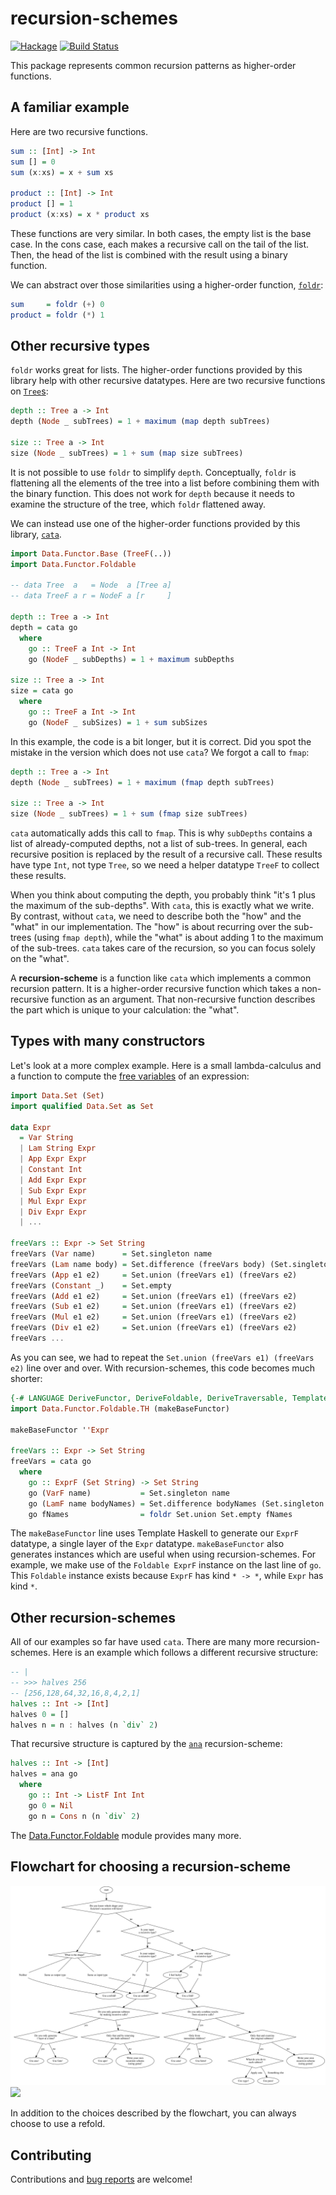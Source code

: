 # recursion-schemes

[![Hackage](https://img.shields.io/hackage/v/recursion-schemes.svg)](https://hackage.haskell.org/package/recursion-schemes) [![Build Status](https://github.com/ekmett/recursion-schemes/workflows/Haskell-CI/badge.svg)](https://github.com/ekmett/recursion-schemes/actions?query=workflow%3AHaskell-CI)

This package represents common recursion patterns as higher-order functions.

## A familiar example

Here are two recursive functions.

```haskell
sum :: [Int] -> Int
sum [] = 0
sum (x:xs) = x + sum xs

product :: [Int] -> Int
product [] = 1
product (x:xs) = x * product xs
```

These functions are very similar. In both cases, the empty list is the base case. In the cons case, each makes a recursive call on the tail of the list. Then, the head of the list is combined with the result using a binary function.

We can abstract over those similarities using a higher-order function, [`foldr`](https://hackage.haskell.org/package/base/docs/Data-List.html#v:foldr):

```haskell
sum     = foldr (+) 0
product = foldr (*) 1
```

## Other recursive types

`foldr` works great for lists. The higher-order functions provided by this library help with other recursive datatypes. Here are two recursive functions on [`Tree`s](https://hackage.haskell.org/package/containers/docs/Data-Tree.html#t:Tree):

```haskell
depth :: Tree a -> Int
depth (Node _ subTrees) = 1 + maximum (map depth subTrees)

size :: Tree a -> Int
size (Node _ subTrees) = 1 + sum (map size subTrees)
```

It is not possible to use `foldr` to simplify `depth`. Conceptually, `foldr` is flattening all the elements of the tree into a list before combining them with the binary function. This does not work for `depth` because it needs to examine the structure of the tree, which `foldr` flattened away.

We can instead use one of the higher-order functions provided by this library, [`cata`](https://hackage.haskell.org/package/recursion-schemes/docs/Data-Functor-Foldable.html#v:cata).

```haskell
import Data.Functor.Base (TreeF(..))
import Data.Functor.Foldable

-- data Tree  a   = Node  a [Tree a]
-- data TreeF a r = NodeF a [r     ]

depth :: Tree a -> Int
depth = cata go
  where
    go :: TreeF a Int -> Int
    go (NodeF _ subDepths) = 1 + maximum subDepths

size :: Tree a -> Int
size = cata go
  where
    go :: TreeF a Int -> Int
    go (NodeF _ subSizes) = 1 + sum subSizes
```

In this example, the code is a bit longer, but it is correct. Did you spot the mistake in the version which does not use `cata`? We forgot a call to `fmap`:

```haskell
depth :: Tree a -> Int
depth (Node _ subTrees) = 1 + maximum (fmap depth subTrees)

size :: Tree a -> Int
size (Node _ subTrees) = 1 + sum (fmap size subTrees)
```

`cata` automatically adds this call to `fmap`. This is why `subDepths` contains a list of already-computed depths, not a list of sub-trees. In general, each recursive position is replaced by the result of a recursive call. These results have type `Int`, not type `Tree`, so we need a helper datatype `TreeF` to collect these results.

When you think about computing the depth, you probably think "it's 1 plus the maximum of the sub-depths". With `cata`, this is exactly what we write. By contrast, without `cata`, we need to describe both the "how" and the "what" in our implementation. The "how" is about recurring over the sub-trees (using `fmap depth`), while the "what" is about adding 1 to the maximum of the sub-trees. `cata` takes care of the recursion, so you can focus solely on the "what".

A **recursion-scheme** is a function like `cata` which implements a common recursion pattern. It is a higher-order recursive function which takes a non-recursive function as an argument. That non-recursive function describes the part which is unique to your calculation: the "what".

## Types with many constructors

Let's look at a more complex example. Here is a small lambda-calculus and a function to compute the [free variables](https://en.wikipedia.org/wiki/Lambda_calculus#Free_variables) of an expression:

```haskell
import Data.Set (Set)
import qualified Data.Set as Set

data Expr
  = Var String
  | Lam String Expr
  | App Expr Expr
  | Constant Int
  | Add Expr Expr
  | Sub Expr Expr
  | Mul Expr Expr
  | Div Expr Expr
  | ...

freeVars :: Expr -> Set String
freeVars (Var name)      = Set.singleton name
freeVars (Lam name body) = Set.difference (freeVars body) (Set.singleton name)
freeVars (App e1 e2)     = Set.union (freeVars e1) (freeVars e2)
freeVars (Constant _)    = Set.empty
freeVars (Add e1 e2)     = Set.union (freeVars e1) (freeVars e2)
freeVars (Sub e1 e2)     = Set.union (freeVars e1) (freeVars e2)
freeVars (Mul e1 e2)     = Set.union (freeVars e1) (freeVars e2)
freeVars (Div e1 e2)     = Set.union (freeVars e1) (freeVars e2)
freeVars ...
```

As you can see, we had to repeat the `Set.union (freeVars e1) (freeVars e2)` line over and over. With recursion-schemes, this code becomes much shorter:

```haskell
{-# LANGUAGE DeriveFunctor, DeriveFoldable, DeriveTraversable, TemplateHaskell, TypeFamilies #-}
import Data.Functor.Foldable.TH (makeBaseFunctor)

makeBaseFunctor ''Expr

freeVars :: Expr -> Set String
freeVars = cata go
  where
    go :: ExprF (Set String) -> Set String
    go (VarF name)           = Set.singleton name
    go (LamF name bodyNames) = Set.difference bodyNames (Set.singleton name)
    go fNames                = foldr Set.union Set.empty fNames
```

The `makeBaseFunctor` line uses Template Haskell to generate our `ExprF` datatype, a single layer of the `Expr` datatype. `makeBaseFunctor` also generates instances which are useful when using recursion-schemes. For example, we make use of the `Foldable ExprF` instance on the last line of `go`. This `Foldable` instance exists because `ExprF` has kind `* -> *`, while `Expr` has kind `*`.

## Other recursion-schemes

All of our examples so far have used `cata`. There are many more recursion-schemes. Here is an example which follows a different recursive structure:

```haskell
-- |
-- >>> halves 256
-- [256,128,64,32,16,8,4,2,1]
halves :: Int -> [Int]
halves 0 = []
halves n = n : halves (n `div` 2)
```

That recursive structure is captured by the [`ana`](https://hackage.haskell.org/package/recursion-schemes/docs/Data-Functor-Foldable.html#v:ana) recursion-scheme:

```haskell
halves :: Int -> [Int]
halves = ana go
  where
    go :: Int -> ListF Int Int
    go 0 = Nil
    go n = Cons n (n `div` 2)
```

The [Data.Functor.Foldable](https://hackage.haskell.org/package/recursion-schemes/docs/Data-Functor-Foldable.html) module provides many more.

## Flowchart for choosing a recursion-scheme

![](./docs/flowchart.svg)
![](./docs/docs/flowchart.svg)

In addition to the choices described by the flowchart, you can always choose to use a refold.

## Contributing

Contributions and [bug reports](https://github.com/ekmett/recursion-schemes/issues/new) are welcome!
